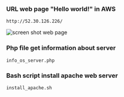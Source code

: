 ### URL web page "Hello world!" in AWS
``` http://52.30.126.226/ ```

![screen shot web page](https://github.com/v-kostyukov/Internship-2021/blob/master/task2/img/screen1.png)
### Php file get information about server
``` info_os_server.php ```  
### Bash script install apache web server
``` install_apache.sh ``` 
